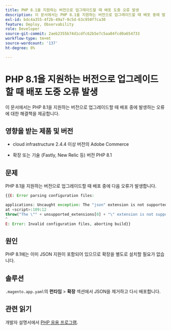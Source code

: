 ```yaml
---
title: PHP 8.1을 지원하는 버전으로 업그레이드할 때 배포 도중 오류 발생
description: 이 문서에서는 PHP 8.1을 지원하는 버전으로 업그레이드할 때 배포 중에 발생하는 오류에 대한 해결책을 제공합니다.
exl-id: bdc4a355-4f2b-49a7-9c5d-63c950f7ca30
feature: Deploy, Observability
role: Developer
source-git-commit: 2aeb2355b74d1cdfc62b5e7c5aa04fcd0a654733
workflow-type: tm+mt
source-wordcount: '137'
ht-degree: 0%

---
```


# PHP 8.1을 지원하는 버전으로 업그레이드할 때 배포 도중 오류 발생

이 문서에서는 PHP 8.1을 지원하는 버전으로 업그레이드할 때 배포 중에 발생하는 오류에 대한 해결책을 제공합니다.

## 영향을 받는 제품 및 버전

* cloud infrastructure 2.4.4 이상 버전의 Adobe Commerce

* 확장 또는 기술 (Fastly, New Relic 등) 버전 PHP 8.1

## 문제

PHP 8.1을 지원하는 버전으로 업그레이드할 때 배포 중에 다음 오류가 발생합니다.

```PHP
{{E: Error parsing configuration files:

applications: Uncaught exception: The "json" extension is not supported for php:8.1
at <script>:109:12
throw("The \"" + unsupported_extensions[0] + "\" extension is not supported for " + service.type);
^
E: Error: Invalid configuration files, aborting build}}
```

## 원인

PHP 8.1에는 이미 JSON 지원이 포함되어 있으므로 확장을 별도로 설치할 필요가 없습니다.

## 솔루션

`.magento.app.yaml`의 **런타임** > **확장** 섹션에서 JSON을 제거하고 다시 배포합니다.

## 관련 읽기

개발자 설명서에서 [PHP 응용 프로그램](https://experienceleague.adobe.com/en/docs/commerce-cloud-service/user-guide/configure/app/php-settings).

